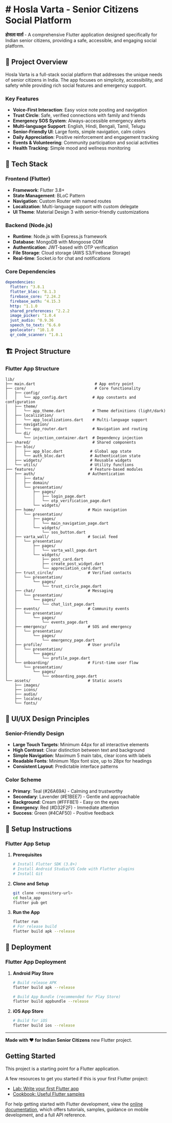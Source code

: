 # # Hosla Varta - Senior Citizens Social Platform

**होसला वार्ता** - A comprehensive Flutter application designed specifically for Indian senior citizens, providing a safe, accessible, and engaging social platform.

## 🚀 Project Overview

Hosla Varta is a full-stack social platform that addresses the unique needs of senior citizens in India. The app focuses on simplicity, accessibility, and safety while providing rich social features and emergency support.

### Key Features

- **Voice-First Interaction**: Easy voice note posting and navigation
- **Trust Circle**: Safe, verified connections with family and friends
- **Emergency SOS System**: Always-accessible emergency alerts
- **Multi-language Support**: English, Hindi, Bengali, Tamil, Telugu
- **Senior-Friendly UI**: Large fonts, simple navigation, calm colors
- **Daily Appreciation**: Positive reinforcement and engagement tracking
- **Events & Volunteering**: Community participation and social activities
- **Health Tracking**: Simple mood and wellness monitoring

## 📱 Tech Stack

### Frontend (Flutter)
- **Framework**: Flutter 3.8+
- **State Management**: BLoC Pattern
- **Navigation**: Custom Router with named routes
- **Localization**: Multi-language support with custom delegate
- **UI Theme**: Material Design 3 with senior-friendly customizations

### Backend (Node.js)
- **Runtime**: Node.js with Express.js framework
- **Database**: MongoDB with Mongoose ODM
- **Authentication**: JWT-based with OTP verification
- **File Storage**: Cloud storage (AWS S3/Firebase Storage)
- **Real-time**: Socket.io for chat and notifications

### Core Dependencies
```yaml
dependencies:
  flutter: ^3.8.1
  flutter_bloc: ^8.1.3
  firebase_core: ^2.24.2
  firebase_auth: ^4.15.3
  http: ^1.1.0
  shared_preferences: ^2.2.2
  image_picker: ^1.0.4
  just_audio: ^0.9.36
  speech_to_text: ^6.6.0
  geolocator: ^10.1.0
  qr_code_scanner: ^1.0.1
```

## 🏗️ Project Structure

### Flutter App Structure
```
lib/
├── main.dart                          # App entry point
├── core/                              # Core functionality
│   ├── config/
│   │   └── app_config.dart           # App constants and configuration
│   ├── theme/
│   │   └── app_theme.dart            # Theme definitions (light/dark)
│   ├── localization/
│   │   └── app_localizations.dart    # Multi-language support
│   ├── navigation/
│   │   └── app_router.dart           # Navigation and routing
│   └── di/
│       └── injection_container.dart  # Dependency injection
├── shared/                           # Shared components
│   ├── bloc/
│   │   ├── app_bloc.dart            # Global app state
│   │   └── auth_bloc.dart           # Authentication state
│   ├── widgets/                     # Reusable widgets
│   └── utils/                       # Utility functions
├── features/                        # Feature-based modules
│   ├── auth/                       # Authentication
│   │   ├── data/
│   │   ├── domain/
│   │   └── presentation/
│   │       ├── pages/
│   │       │   ├── login_page.dart
│   │       │   └── otp_verification_page.dart
│   │       └── widgets/
│   ├── home/                       # Main navigation
│   │   └── presentation/
│   │       ├── pages/
│   │       │   └── main_navigation_page.dart
│   │       └── widgets/
│   │           └── sos_button.dart
│   ├── varta_wall/                 # Social feed
│   │   └── presentation/
│   │       ├── pages/
│   │       │   └── varta_wall_page.dart
│   │       └── widgets/
│   │           ├── post_card.dart
│   │           ├── create_post_widget.dart
│   │           └── appreciation_card.dart
│   ├── trust_circle/               # Verified contacts
│   │   └── presentation/
│   │       └── pages/
│   │           └── trust_circle_page.dart
│   ├── chat/                       # Messaging
│   │   └── presentation/
│   │       └── pages/
│   │           └── chat_list_page.dart
│   ├── events/                     # Community events
│   │   └── presentation/
│   │       └── pages/
│   │           └── events_page.dart
│   ├── emergency/                  # SOS and emergency
│   │   └── presentation/
│   │       └── pages/
│   │           └── emergency_page.dart
│   ├── profile/                    # User profile
│   │   └── presentation/
│   │       └── pages/
│   │           └── profile_page.dart
│   └── onboarding/                 # First-time user flow
│       └── presentation/
│           └── pages/
│               └── onboarding_page.dart
└── assets/                         # Static assets
    ├── images/
    ├── icons/
    ├── audio/
    ├── locales/
    └── fonts/
```

## 🎨 UI/UX Design Principles

### Senior-Friendly Design
- **Large Touch Targets**: Minimum 44px for all interactive elements
- **High Contrast**: Clear distinction between text and background
- **Simple Navigation**: Maximum 5 main tabs, clear icons with labels
- **Readable Fonts**: Minimum 16px font size, up to 28px for headings
- **Consistent Layout**: Predictable interface patterns

### Color Scheme
- **Primary**: Teal (#26A69A) - Calming and trustworthy
- **Secondary**: Lavender (#E1BEE7) - Gentle and approachable
- **Background**: Cream (#FFF8E1) - Easy on the eyes
- **Emergency**: Red (#D32F2F) - Immediate attention
- **Success**: Green (#4CAF50) - Positive feedback

## 🔧 Setup Instructions

### Flutter App Setup

1. **Prerequisites**
   ```bash
   # Install Flutter SDK (3.8+)
   # Install Android Studio/VS Code with Flutter plugins
   # Install Git
   ```

2. **Clone and Setup**
   ```bash
   git clone <repository-url>
   cd hosla_app
   flutter pub get
   ```

3. **Run the App**
   ```bash
   flutter run
   # For release build
   flutter build apk --release
   ```

## 🚀 Deployment

### Flutter App Deployment

1. **Android Play Store**
   ```bash
   # Build release APK
   flutter build apk --release
   
   # Build App Bundle (recommended for Play Store)
   flutter build appbundle --release
   ```

2. **iOS App Store**
   ```bash
   # Build for iOS
   flutter build ios --release
   ```

---

**Made with ❤️ for Indian Senior Citizens** new Flutter project.

## Getting Started

This project is a starting point for a Flutter application.

A few resources to get you started if this is your first Flutter project:

- [Lab: Write your first Flutter app](https://docs.flutter.dev/get-started/codelab)
- [Cookbook: Useful Flutter samples](https://docs.flutter.dev/cookbook)

For help getting started with Flutter development, view the
[online documentation](https://docs.flutter.dev/), which offers tutorials,
samples, guidance on mobile development, and a full API reference.
